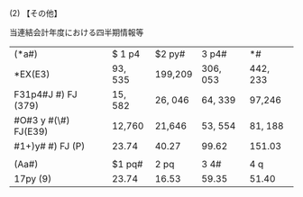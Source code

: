 (2) 【その他】

当連結会計年度における四半期情報等  

<table><tr><td>(*a#)</td><td>$ 1 p4</td><td>$2 py#</td><td> 3 p4#</td><td>*#</td></tr><tr><td>*EX(E3)</td><td>93, 535</td><td>199,209</td><td>306, 053</td><td>442, 233</td></tr><tr><td>F31p4#J #) FJ (379)</td><td>15, 582</td><td>26, 046</td><td>64, 339</td><td>97,246</td></tr><tr><td>#O#3 y #(\#) FJ(E39)</td><td>12,760</td><td>21,646</td><td>53, 554</td><td>81, 188</td></tr><tr><td>#1+)y# #) FJ (P)</td><td>23.74</td><td>40.27</td><td>99.62</td><td>151.03</td></tr><tr><td></td><td colspan="4"></td></tr><tr><td>(Aa#)</td><td>$1 pq#</td><td>2 pq</td><td>3 4#</td><td>4 q</td></tr><tr><td>17py (9)</td><td>23.74</td><td>16.53</td><td>59.35</td><td>51.40</td></tr></table>